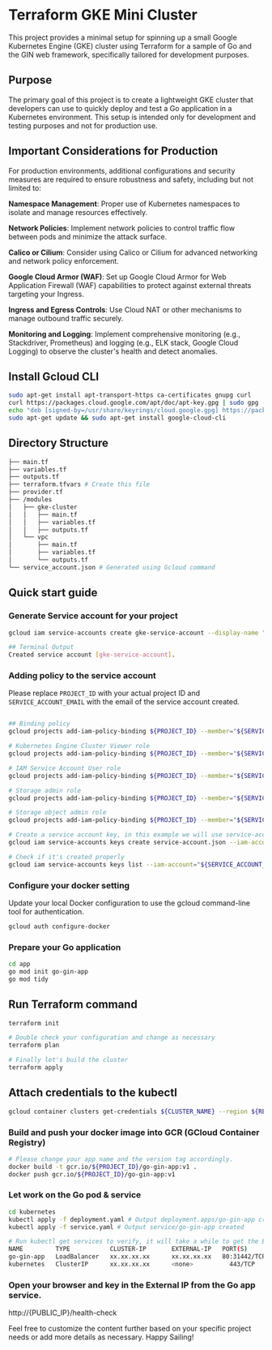 # Terraform GKE Mini Cluster
This project provides a minimal setup for spinning up a small Google Kubernetes Engine (GKE) cluster using Terraform for a sample of Go and the GIN web framework, specifically tailored for development purposes.

## Purpose
The primary goal of this project is to create a lightweight GKE cluster that developers can use to quickly deploy and test a Go application in a Kubernetes environment. This setup is intended only for development and testing purposes and not for production use.

## Important Considerations for Production
For production environments, additional configurations and security measures are required to ensure robustness and safety, including but not limited to:

**Namespace Management**: Proper use of Kubernetes namespaces to isolate and manage resources effectively.

**Network Policies**: Implement network policies to control traffic flow between pods and minimize the attack surface.

**Calico or Cilium**: Consider using Calico or Cilium for advanced networking and network policy enforcement.

**Google Cloud Armor (WAF)**: Set up Google Cloud Armor for Web Application Firewall (WAF) capabilities to protect against external threats targeting your Ingress.

**Ingress and Egress Controls**: Use Cloud NAT or other mechanisms to manage outbound traffic securely.

**Monitoring and Logging**: Implement comprehensive monitoring (e.g., Stackdriver, Prometheus) and logging (e.g., ELK stack, Google Cloud Logging) to observe the cluster's health and detect anomalies.

## Install Gcloud CLI

```bash
sudo apt-get install apt-transport-https ca-certificates gnupg curl
curl https://packages.cloud.google.com/apt/doc/apt-key.gpg | sudo gpg --dearmor -o /usr/share/keyrings/cloud.google.gpg
echo "deb [signed-by=/usr/share/keyrings/cloud.google.gpg] https://packages.cloud.google.com/apt cloud-sdk main" | sudo tee -a /etc/apt/sources.list.d/google-cloud-sdk.list
sudo apt-get update && sudo apt-get install google-cloud-cli
```


## Directory Structure
```bash
├── main.tf
├── variables.tf
├── outputs.tf
├── terraform.tfvars # Create this file
├── provider.tf
├── /modules
│   ├── gke-cluster
│   │   ├── main.tf
│   │   ├── variables.tf
│   │   ├── outputs.tf
│   └── vpc
│       ├── main.tf
│       ├── variables.tf
│       └── outputs.tf
└── service_account.json # Generated using Gcloud command
```
 

## Quick start guide


### Generate Service account for your project
```bash
gcloud iam service-accounts create gke-service-account --display-name "GKE Service Account"

## Terminal Output
Created service account [gke-service-account].
```


### Adding policy to the service account
Please replace `PROJECT_ID` with your actual project ID and `SERVICE_ACCOUNT_EMAIL` with the email of the service account created.

```bash

## Binding policy
gcloud projects add-iam-policy-binding ${PROJECT_ID} --member="${SERVICE_ACCOUNT_EMAIL}" --role="roles/container.admin"

# Kubernetes Engine Cluster Viewer role
gcloud projects add-iam-policy-binding ${PROJECT_ID} --member="${SERVICE_ACCOUNT_EMAIL}" --role="roles/container.clusterViewer"

# IAM Service Account User role
gcloud projects add-iam-policy-binding ${PROJECT_ID} --member="${SERVICE_ACCOUNT_EMAIL}" --role="roles/iam.serviceAccountUser"

# Storage admin role
gcloud projects add-iam-policy-binding ${PROJECT_ID} --member="${SERVICE_ACCOUNT_EMAIL}" --role="roles/storage.admin"

# Storage object admin role
gcloud projects add-iam-policy-binding ${PROJECT_ID} --member="${SERVICE_ACCOUNT_EMAIL}" --role="roles/storage.objectAdmin"

# Create a service account key, in this example we will use service-account.json, remmeber to add this to your terraform.tfvars
gcloud iam service-accounts keys create service-account.json --iam-account="gke-service-account@${PROJECT_ID}.iam.gserviceaccount.com"

# Check if it's created properly
gcloud iam service-accounts keys list --iam-account="${SERVICE_ACCOUNT_EMAIL}"
```

### Configure your docker setting
Update your local Docker configuration to use the gcloud command-line tool for authentication. 

```bash
gcloud auth configure-docker
```


### Prepare your Go application
```bash
cd app
go mod init go-gin-app
go mod tidy
```


## Run Terraform command
```bash
terraform init

# Double check your configuration and change as necessary
terraform plan

# Finally let's build the cluster
terraform apply
```

## Attach credentials to the kubectl 
```bash
gcloud container clusters get-credentials ${CLUSTER_NAME} --region ${REGION} --project ${PROJECT_ID}
```


### Build and push your docker image into GCR (GCloud Container Registry)
```bash
# Please change your app name and the version tag accordingly.
docker build -t gcr.io/${PROJECT_ID}/go-gin-app:v1 .
docker push gcr.io/${PROJECT_ID}/go-gin-app:v1
```

### Let work on the Go pod & service
```bash
cd kubernetes
kubectl apply -f deployment.yaml # Output deployment.apps/go-gin-app created
kubectl apply -f service.yaml # Output service/go-gin-app created

# Run kubectl get services to verify, it will take a while to get the External-IP
NAME         TYPE           CLUSTER-IP       EXTERNAL-IP   PORT(S)        AGE
go-gin-app   LoadBalancer   xx.xx.xx.xx      xx.xx.xx.xx   80:31442/TCP   30s
kubernetes   ClusterIP      xx.xx.xx.xx      <none>          443/TCP       11m
```

### Open your browser and key in the External IP from the Go app service.
http://{PUBLIC_IP}/health-check

<p>Feel free to customize the content further based on your specific project needs or add more details as necessary.
Happy Sailing!
</p>